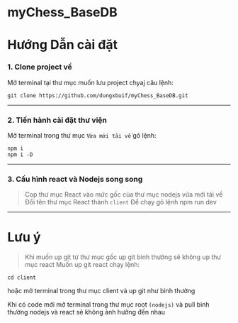 # myChess_BaseDB
# Hướng Dẫn cài đặt

### **1. Clone project về**

Mở terminal tại thư mục muốn lưu project chyaj câu lệnh:

```
git clone https://github.com/dungxbuif/myChess_BaseDB.git
```

---

### **2. Tiến hành cài đặt thư viện**

Mở terminal trong thư mục `Vừa mới tải về` gõ lệnh:

```
npm i
npm i -D
```

---

### **3. Cấu hình react và Nodejs song song**

> Cop thư mục React vào mức gốc của thư mục nodejs vừa mới tải về
> Đổi tên thư mục React thành `client`
> Để chạy gõ lệnh npm run dev

---

# Lưu ý

> Khi muốn up git từ thư mục gốc up git bình thường sẽ không up thư mục react
> Muốn up git react chạy lệnh:

```
cd client
```

hoặc mở terminal trong thư mục client và up git như bình thường

Khi có code mới mở terminal trong thư mục root `(nodejs)` và pull bình thường nodejs và react sẽ không ảnh hưởng đến nhau

